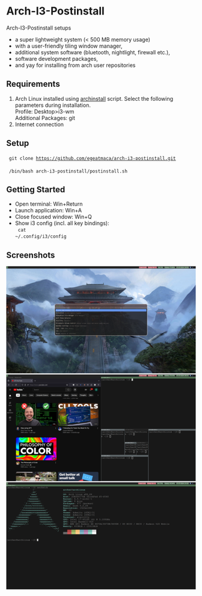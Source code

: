 # Arch-I3-Postinstall
Arch-I3-Postinstall setups 
- a super lightweight system (< 500 MB memory usage)
- with a user-friendly tiling window manager,
- additional system software (bluetooth, nightlight, firewall etc.),
- software development packages,
- and yay for installing from arch user repositories

## Requirements
1. Arch Linux installed using [archinstall](https://wiki.archlinux.org/title/archinstall) script. Select the following parameters during installation.<br>
Profile: Desktop>i3-wm <br>
Additional Packages: git
2. Internet connection

## Setup
<code> git clone https://github.com/egeatmaca/arch-i3-postinstall.git </code><br>
<code> /bin/bash arch-i3-postinstall/postinstall.sh </code>

## Getting Started
- Open terminal: Win+Return
- Launch application: Win+A
- Close focused window: Win+Q
- Show i3 config (incl. all key bindings): <br>
<code> cat ~/.config/i3/config </code>

## Screenshots
![screen1](./screenshots/screen1.png)
![screen2](./screenshots/screen2.png)
![screen3](./screenshots/screen3.png)
